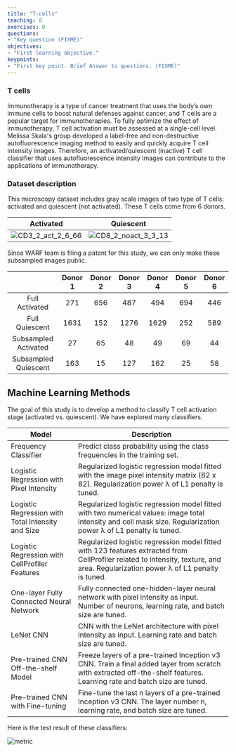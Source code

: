 ```yaml
---
title: "T-cells"
teaching: 0
exercises: 0
questions:
- "Key question (FIXME)"
objectives:
- "First learning objective."
keypoints:
- "First key point. Brief Answer to questions. (FIXME)"
---
```


### T cells 

Immunotherapy is a type of cancer treatment that uses the body’s own immune cells to boost natural defenses against cancer, and T cells are a popular target for immunotherapies. To fully optimize the effect of immunotherapy, T cell activation must be assessed at a single-cell level. Melissa Skala's group developed a label-free and non-destructive autofluorescence imaging method to easily and quickly acquire T cell intensity images. Therefore, an activated/quiescent (inactive) T cell classifier that uses autofluorescence intensity images can contribute to the applications of immunotherapy.

### Dataset description

This microscopy dataset includes gray scale images of two type of T cells: activated and quiescent (not activated). These T cells come from 6 donors.

|Activated|Quiescent|
|:---:|:---:|
|![CD3_2_act_2_6_66](https://user-images.githubusercontent.com/15007159/61666368-e4804d00-ac9c-11e9-9031-a3f9f6cfd7b1.png)|![CD8_2_noact_3_3_13](https://user-images.githubusercontent.com/15007159/61666346-d9c5b800-ac9c-11e9-9044-e13c218d0da0.png)|

Since WARF team is filing a patent for this study, we can only make these subsampled images public.

||Donor 1|Donor 2|Donor 3|Donor 4|Donor 5|Donor 6|
|:---:|:---:|:---:|:---:|:---:|:---:|:---:|
|Full Activated|271|656|487|494|694|446|
|Full Quiescent|1631|152|1276|1629|252|589|
|Subsampled Activated|27|65|48|49|69|44|
|Subsampled Quiescent|163|15|127|162|25|58|

## Machine Learning Methods

The goal of this study is to develop a method to classify T cell activation stage (activated vs. quiescent). We have explored many classifiers.

| Model                                             | Description                                                                                                                                                                                      |
|---------------------------------------------------|--------------------------------------------------------------------------------------------------------------------------------------------------------------------------------------------------|
| Frequency Classifier                              | Predict class probability using the class frequencies in the training set.                                                                                                                       |
| Logistic Regression with Pixel Intensity          | Regularized logistic regression model fitted with the image pixel intensity matrix (82 x 82). Regularization power λ of L1 penalty is tuned.                   |
| Logistic Regression with Total Intensity and Size | Regularized logistic regression model fitted with two numerical values: image total intensity and cell mask size. Regularization power λ of L1 penalty is tuned.                   |
| Logistic Regression with CellProfiler Features    | Regularized logistic regression model fitted with 123 features extracted from CellProfiler related to intensity, texture, and area. Regularization power λ of L1 penalty is tuned. |
| One-layer Fully Connected Neural Network          | Fully connected one-hidden-layer neural network with pixel intensity as input. Number of neurons, learning rate, and batch size are tuned.                                                       |
| LeNet CNN                                         | CNN with the LeNet architecture with pixel intensity as input. Learning rate and batch size are tuned.                                                                                           |
| Pre-trained CNN Off-the-shelf Model               | Freeze layers of a pre-trained Inception v3 CNN. Train a final added layer from scratch with extracted off-the-shelf features. Learning rate and batch size are tuned.                           |
| Pre-trained CNN with Fine-tuning                  | Fine-tune the last n layers of a pre-trained Inception v3 CNN. The layer number n, learning rate, and batch size are tuned.                                                                  |

Here is the test result of these classifiers:

![metric](https://user-images.githubusercontent.com/15007159/61667809-9ff6b080-aca0-11e9-9f11-875f49b94344.png)
